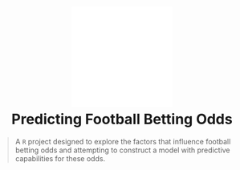 <h1 align="center" style="border-bottom: none">
    <a href="https://prometheus.io" target="_blank"><img alt="Prometheus" src="./.assets/heading-image.svg"></a><br>Predicting Football Betting Odds
</h1>

> A `R` project designed to explore the factors that influence football betting odds and attempting to construct a model with predictive capabilities for these odds.

